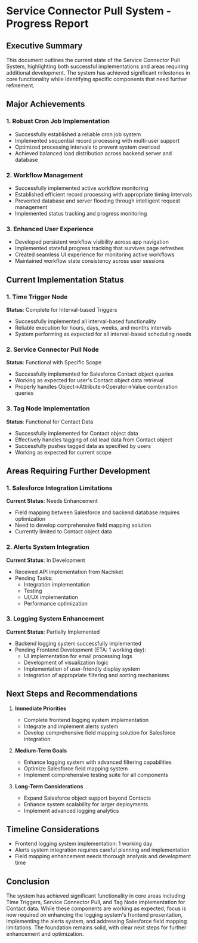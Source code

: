 # Service Connector Pull System - Progress Report
## Executive Summary

This document outlines the current state of the Service Connector Pull System, highlighting both successful implementations and areas requiring additional development. The system has achieved significant milestones in core functionality while identifying specific components that need further refinement.

## Major Achievements

### 1. Robust Cron Job Implementation
- Successfully established a reliable cron job system
- Implemented sequential record processing with multi-user support
- Optimized processing intervals to prevent system overload
- Achieved balanced load distribution across backend server and database

### 2. Workflow Management
- Successfully implemented active workflow monitoring
- Established efficient record processing with appropriate timing intervals
- Prevented database and server flooding through intelligent request management
- Implemented status tracking and progress monitoring

### 3. Enhanced User Experience
- Developed persistent workflow visibility across app navigation
- Implemented stateful progress tracking that survives page refreshes
- Created seamless UI experience for monitoring active workflows
- Maintained workflow state consistency across user sessions

## Current Implementation Status

### 1. Time Trigger Node
**Status**: Complete for Interval-based Triggers
- Successfully implemented all interval-based functionality
- Reliable execution for hours, days, weeks, and months intervals
- System performing as expected for all interval-based scheduling needs

### 2. Service Connector Pull Node
**Status**: Functional with Specific Scope
- Successfully implemented for Salesforce Contact object queries
- Working as expected for user's Contact object data retrieval
- Properly handles Object->Attribute->Operator->Value combination queries

### 3. Tag Node Implementation
**Status**: Functional for Contact Data
- Successfully implemented for Contact object data
- Effectively handles tagging of old lead data from Contact object
- Successfully pushes tagged data as specified by users
- Working as expected for current scope

## Areas Requiring Further Development

### 1. Salesforce Integration Limitations
**Current Status**: Needs Enhancement
- Field mapping between Salesforce and backend database requires optimization
- Need to develop comprehensive field mapping solution
- Currently limited to Contact object data

### 2. Alerts System Integration
**Current Status**: In Development
- Received API implementation from Nachiket
- Pending Tasks:
  - Integration implementation
  - Testing
  - UI/UX implementation
  - Performance optimization

### 3. Logging System Enhancement
**Current Status**: Partially Implemented
- Backend logging system successfully implemented
- Pending Frontend Development (ETA: 1 working day):
  - UI implementation for email processing logs
  - Development of visualization logic
  - Implementation of user-friendly display system
  - Integration of appropriate filtering and sorting mechanisms

## Next Steps and Recommendations

1. **Immediate Priorities**
   - Complete frontend logging system implementation
   - Integrate and implement alerts system
   - Develop comprehensive field mapping solution for Salesforce integration

2. **Medium-Term Goals**
   - Enhance logging system with advanced filtering capabilities
   - Optimize Salesforce field mapping system
   - Implement comprehensive testing suite for all components

3. **Long-Term Considerations**
   - Expand Salesforce object support beyond Contacts
   - Enhance system scalability for larger deployments
   - Implement advanced logging analytics

## Timeline Considerations
- Frontend logging system implementation: 1 working day
- Alerts system integration requires careful planning and implementation
- Field mapping enhancement needs thorough analysis and development time

## Conclusion
The system has achieved significant functionality in core areas including Time Triggers, Service Connector Pull, and Tag Node implementation for Contact data. While these components are working as expected, focus is now required on enhancing the logging system's frontend presentation, implementing the alerts system, and addressing Salesforce field mapping limitations. The foundation remains solid, with clear next steps for further enhancement and optimization.
